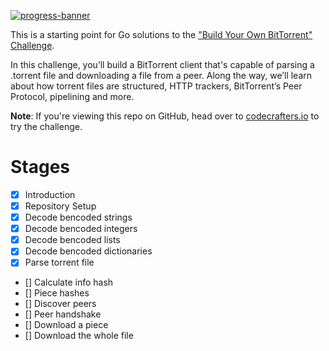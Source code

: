 [![progress-banner](https://backend.codecrafters.io/progress/bittorrent/00204093-f0ca-4f92-9942-891d0c7155aa)](https://app.codecrafters.io/users/codecrafters-bot?r=2qF)

This is a starting point for Go solutions to the
["Build Your Own BitTorrent" Challenge](https://app.codecrafters.io/courses/bittorrent/overview).

In this challenge, you’ll build a BitTorrent client that's capable of parsing a
.torrent file and downloading a file from a peer. Along the way, we’ll learn
about how torrent files are structured, HTTP trackers, BitTorrent’s Peer
Protocol, pipelining and more.

**Note**: If you're viewing this repo on GitHub, head over to
[codecrafters.io](https://codecrafters.io) to try the challenge.

# Stages
- [x] Introduction
- [x] Repository Setup
- [x] Decode bencoded strings
- [x] Decode bencoded integers
- [x] Decode bencoded lists
- [x] Decode bencoded dictionaries
- [x] Parse torrent file
- [] Calculate info hash
- [] Piece hashes
- [] Discover peers
- [] Peer handshake
- [] Download a piece
- [] Download the whole file
